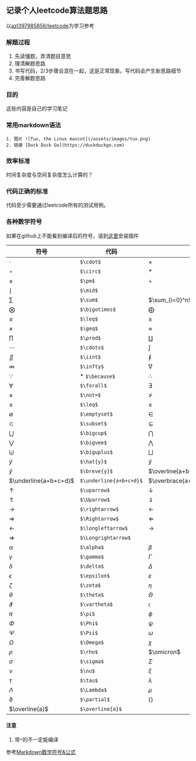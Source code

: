 ## 记录个人leetcode算法题思路
以[azl397985856/leetcode](https://github.com/azl397985856/leetcode)为学习参考

### 解题过程
1. 先读懂题，弄清题目意思
2. 理清解题思路
3. 书写代码，2/3步骤会混在一起，这是正常现象。写代码会产生新思路细节
4. 完善解题思路

### 目的
这些内容是自己的学习笔记

### 常用markdown语法
```
1. 图片 ![Tux, the Linux mascot](/assets/images/tux.png)
2. 链接 [Duck Duck Go](https://duckduckgo.com)
```

### 效率标准
时间复杂度与空间复杂度怎么计算的？

### 代码正确的标准
代码至少需要通过leetcode所有的测试用例。

### 各种数学符号
如果在github上不能看到编译后的符号，请到[这里](https://chrome.google.com/webstore/detail/mathjax-plugin-for-github/ioemnmodlmafdkllaclgeombjnmnbima/related)安装插件

| 符号 | 代码 | 符号 | 代码 |
| ------ | ------ | ------ | ------ |
| $\cdot$ | `$\cdot$` | $\times$ | `$\times$` |
| $\circ$ | `$\circ$` | $\ast$ | `$\ast$` |
| $\pm$ | `$\pm$` | $\div$ | `$\div$` |
| $\mid$ | `$\mid$` |
| $\sum$ | `$\sum$`| $\sum_{i=0}^n$ | `$\sum_{i=0}^n$ ` | 
| $\bigotimes$ | `$\bigotimes$` |  $\bigoplus$ | `$\bigoplus$` |
| $\leq$ | `$\leq$` | $\geq$ | `$\geq$` |
| $\neq$  | `$\geq$` | $\approx$ | `$\geq$` |
| $\prod$ | `$\prod$` |   $\coprod$ |  `$\coprod$` |
| $\cdots$ | `$\cdots$` | $\int$ | `$\int$` |
| $\iint$   | `$\iint$` | $\oint$ | `$\oint$` |
| $\infty$ | `$\infty$` | $\nabla$ | `$\nabla$` |
| ∵ | * `$\because$` |  ∴ | * `$\therefore$` |
| $\forall$ | `$\forall$` | $\exists$ | `$\exists$` |
| $\not=$  | `$\not=$` | $\not>$  | `$\not>$` |
| $\leq$  | `$\leq$` | $\geq$ | `$\geq$` |  $\not\subset$  | `$\not\subset$` |
| $\emptyset$  | `$\emptyset$` |  $\in$ |  `$\in$` |   $\notin$  | `$\notin$` |
| $\subset$  | `$\subset$` |   $\subseteq$  | `$\subseteq$` |
| $\bigcup$ | `$\bigcup$` |  $\bigcap$  | `$\bigcap$` |
| $\bigvee$  | `$\bigvee$` |  $\bigwedge$  | `$\bigwedge$` | 
| $\biguplus$  | `$\biguplus$` |   $\bigsqcup$	 | `$\bigsqcup$` |
| $\hat{y}$  | `$\hat{y}$` |   $\check{y}$  | `$\check{y}$` |
| $\breve{y}$ | `$\breve{y}$` | $\overline{a+b+c+d}$ | `$\overline{a+b+c+d}$` |
| $\underline{a+b+c+d}$  | `$\underline{a+b+c+d}$` | $\overbrace{a+\underbrace{b+c}_{1.0}+d}^{2.0}$ | `$\overbrace{a+\underbrace{b+c}_{1.0}+d}^{2.0}$` |
| $\uparrow$ | `$\uparrow$` |  $\downarrow$  | `$\downarrow$` |
| $\Uparrow$ | `$\Uparrow$` |  $\Downarrow$  | `$\Downarrow$` |
| $\rightarrow$ | `$\rightarrow$` |  $\leftarrow$  | `$\leftarrow$` |
| $\Rightarrow$ | `$\Rightarrow$` | $\Longleftarrow$  | `$\Longleftarrow$` |
| $\longleftarrow$ | `$\longleftarrow$` |  $\longrightarrow$  | `$\longrightarrow$` |
| $\Longrightarrow$ | `$\Longrightarrow$`|
| $\alpha$ | `$\alpha$` | $\beta$  | `$\beta$` |
| $\gamma$ | `$\gamma$` | $\Gamma$ | `$\Gamma$` |
| $\delta$ | `$\delta$` |  $\Delta$ | `$\Delta$` |
| $\epsilon$ | `$\epsilon$` |$\varepsilon$ | `$\varepsilon$` |
| $\zeta$ | `$\zeta$` | $\eta$ | `$\eta$` |
| $\theta$ | `$\theta$` |  $\Theta$ | `$\Theta$` |
| $\vartheta$ | `$\vartheta$` |  $\iota$ | `$\iota$` |
| $\pi$ | `$\pi$` |  $\phi$ | `$\phi$` |
| $\Phi$ | `$\Phi$` | $\psi$ | `$\psi$` |
| $\Psi$ | `$\Psi$` | $\omega$ | `$\omega$` |
| $\Omega$ | `$\Omega$` | $\chi$ | `$\chi$` | 
| $\rho$ | `$\rho$` | $\omicron$ | `$\omicron$` |
| $\sigma$ | `$\sigma$` | $\Sigma$ | `$\Sigma$` |
| $\nu$ | `$\nu$` | $\xi$ | `$\xi$` |
| $\tau$ | `$\tau$` | $\lambda$ | `$\lambda$` |
| $\Lambda$ | `$\Lambda$` |  $\mu$ | `$\mu$` |
| $\partial$ | `$\partial$` | $\lbrace \rbrace$ | `$\lbrace \rbrace$` |
| $\overline{a}$ | `$\overline{a}$` |

#### 注意
1. 带`*`的不一定能编译

参考[Markdown数学符号&公式](https://blog.csdn.net/Katherine_hsr/article/details/79179622)
